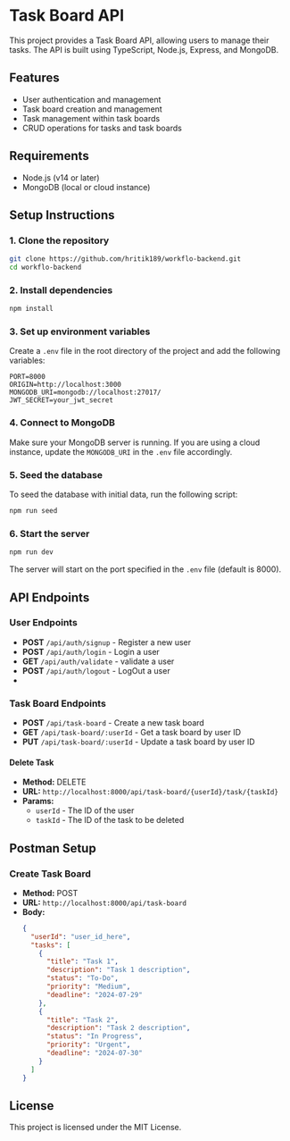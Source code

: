 
# Task Board API

This project provides a Task Board API, allowing users to manage their tasks. The API is built using TypeScript, Node.js, Express, and MongoDB.

## Features

- User authentication and management
- Task board creation and management
- Task management within task boards
- CRUD operations for tasks and task boards

## Requirements

- Node.js (v14 or later)
- MongoDB (local or cloud instance)

## Setup Instructions

### 1. Clone the repository

```sh
git clone https://github.com/hritik189/workflo-backend.git
cd workflo-backend
```

### 2. Install dependencies

```sh
npm install
```

### 3. Set up environment variables

Create a `.env` file in the root directory of the project and add the following variables:

```env
PORT=8000
ORIGIN=http://localhost:3000
MONGODB_URI=mongodb://localhost:27017/
JWT_SECRET=your_jwt_secret
```

### 4. Connect to MongoDB

Make sure your MongoDB server is running. If you are using a cloud instance, update the `MONGODB_URI` in the `.env` file accordingly.

### 5. Seed the database

To seed the database with initial data, run the following script:

```sh
npm run seed
```

### 6. Start the server

```sh
npm run dev
```

The server will start on the port specified in the `.env` file (default is 8000).

## API Endpoints

### User Endpoints

- **POST** `/api/auth/signup` - Register a new user
- **POST** `/api/auth/login` - Login a user
- **GET** `/api/auth/validate` - validate a user
- **POST** `/api/auth/logout` - LogOut a user
- 
### Task Board Endpoints

- **POST** `/api/task-board` - Create a new task board
- **GET** `/api/task-board/:userId` - Get a task board by user ID
- **PUT** `/api/task-board/:userId` - Update a task board by user ID

#### Delete Task

- **Method:** DELETE
- **URL:** `http://localhost:8000/api/task-board/{userId}/task/{taskId}`
- **Params:**
  - `userId` - The ID of the user
  - `taskId` - The ID of the task to be deleted


## Postman Setup

### Create Task Board

- **Method:** POST
- **URL:** `http://localhost:8000/api/task-board`
- **Body:**
  ```json
  {
    "userId": "user_id_here",
    "tasks": [
      {
        "title": "Task 1",
        "description": "Task 1 description",
        "status": "To-Do",
        "priority": "Medium",
        "deadline": "2024-07-29"
      },
      {
        "title": "Task 2",
        "description": "Task 2 description",
        "status": "In Progress",
        "priority": "Urgent",
        "deadline": "2024-07-30"
      }
    ]
  }
  ```

## License

This project is licensed under the MIT License.
